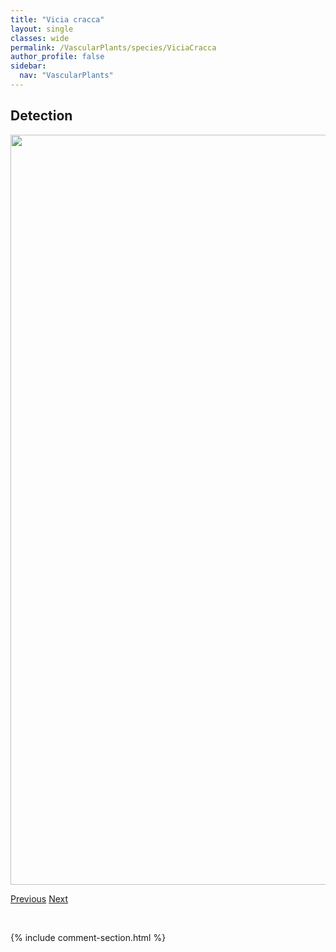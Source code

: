 ```yaml
---
title: "Vicia cracca"
layout: single
classes: wide
permalink: /VascularPlants/species/ViciaCracca
author_profile: false
sidebar:
  nav: "VascularPlants"
---
```


<h2>Detection</h2>

<a href="https://drive.google.com/uc?export=view&id=1ebOFIVXiVZiaAOGQ6p73jqoL1wqwNAEt">
<img src="https://drive.google.com/uc?export=view&id=1ebOFIVXiVZiaAOGQ6p73jqoL1wqwNAEt" height = "1200" width = "800">
</a>


<a href="/DevelopmentWebsite/VascularPlants/species/ViciaAmericana" class="pagination--pager" title="Vicia americana">Previous</a> <a href="/DevelopmentWebsite/VascularPlants/species/Viola" class="pagination--pager" title="Viola">Next</a>

<p>&nbsp;</p>

{% include comment-section.html %}
